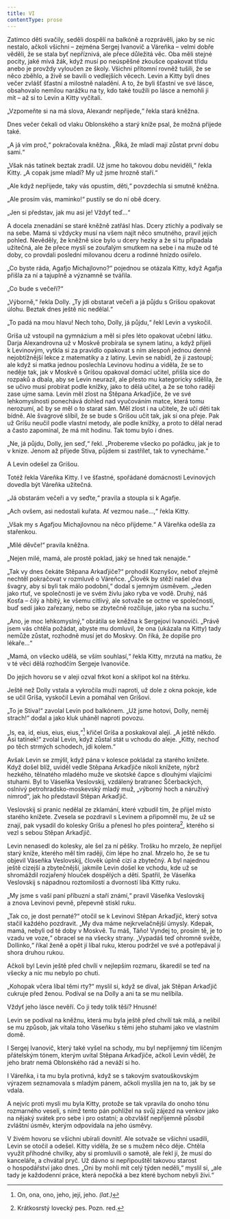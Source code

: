 ```yaml
---
title: VI
contentType: prose
---
```


Zatímco děti svačily, seděli dospělí na balkóně a rozprávěli, jako by se nic nestalo, ačkoli všichni – zejména Sergej Ivanovič a Váreňka – velmi dobře věděli, že se stala byť nepříznivá, ale přece důležitá věc. Oba měli stejné pocity, jaké mívá žák, když musí po neúspěšné zkoušce opakovat třídu anebo je provždy vyloučen ze školy. Všichni přítomní rovněž tušili, že se něco zběhlo, a živě se bavili o vedlejších věcech. Levin a Kitty byli dnes večer zvlášť šťastní a milostně naladění. A to, že byli šťastní ve své lásce, obsahovalo nemilou narážku na ty, kdo také toužili po lásce a nemohli ji mít – až si to Levin a Kitty vyčítali.

„Vzpomeňte si na má slova, Alexandr nepřijede,“ řekla stará kněžna.

Dnes večer čekali od vlaku Oblonského a starý kníže psal, že možná přijede také.

„A já vím proč,“ pokračovala kněžna. „Říká, že mladí mají zůstat první dobu sami.“

„Však nás tatínek beztak zradil. Už jsme ho takovou dobu neviděli,“ řekla Kitty. „A copak jsme mladí? My už jsme hrozně staří.“

„Ale když nepřijede, taky vás opustím, děti,“ povzdechla si smutně kněžna.

„Ale prosím vás, maminko!“ pustily se do ní obě dcery.

„Jen si představ, jak mu asi je! Vždyť teď…“

A docela znenadání se staré kněžně zatřásl hlas. Dcery ztichly a podívaly se na sebe. Mamá si vždycky musí na všem najít něco smutného, pravil jejich pohled. Nevěděly, že kněžně sice bylo u dcery hezky a že si tu připadala užitečná, ale že přece myslí se zoufalým smutkem na sebe i na muže od té doby, co provdali poslední milovanou dceru a rodinné hnízdo osiřelo.

„Co byste ráda, Agafjo Michajlovno?“ pojednou se otázala Kitty, když Agafja přišla za ní a tajuplně a významně se tvářila.

„Co bude s večeří?“

„Výborně,“ řekla Dolly. „Ty jdi obstarat večeři a já půjdu s Gríšou opakovat úlohu. Beztak dnes ještě nic nedělal.“

„To padá na mou hlavu! Nech toho, Dolly, já půjdu,“ řekl Levin a vyskočil.

Gríša už vstoupil na gymnázium a měl si přes léto opakovat učební látku. Darja Alexandrovna už v Moskvě probírala se synem latinu, a když přijeli k Levinovým, vytkla si za pravidlo opakovat s ním alespoň jednou denně nejobtížnější lekce z matematiky a z latiny. Levin se nabídl, že ji zastoupí; ale když si matka jednou poslechla Levinovu hodinu a viděla, že se to neděje tak, jak v Moskvě s Gríšou opakoval domácí učitel, přišla sice do rozpaků a dbala, aby se Levin neurazil, ale přesto mu kategoricky sdělila, že se učivo musí probírat podle knížky, jako to dělá učitel, a že se toho raději zase ujme sama. Levin měl zlost na Stěpana Arkaďjiče, že ve své lehkomyslnosti ponechává dohled nad vyučováním matce, která tomu nerozumí, ač by se měl o to starat sám. Měl zlost i na učitele, že učí děti tak bídně. Ale švagrové slíbil, že se bude s Gríšou učit tak, jak si ona přeje. Pak už Gríšu neučil podle vlastní metody, ale podle knížky, a proto to dělal nerad a často zapomínal, že má mít hodinu. Tak tomu bylo i dnes.

„Ne, já půjdu, Dolly, jen seď,“ řekl. „Probereme všecko po pořádku, jak je to v knize. Jenom až přijede Stiva, půjdem si zastřílet, tak to vynecháme.“

A Levin odešel za Gríšou.

Totéž řekla Váreňka Kitty. I ve šťastné, spořádané domácnosti Levinových dovedla být Váreňka užitečná.

„Já obstarám večeři a vy seďte,“ pravila a stoupla si k Agafje.

„Ach ovšem, asi nedostali kuřata. Ať vezmou naše…,“ řekla Kitty.

„Však my s Agafjou Michajlovnou na něco přijdeme.“ A Váreňka odešla za stařenkou.

„Milé děvče!“ pravila kněžna.

„Nejen milé, mamá, ale prostě poklad, jaký se hned tak nenajde.“

„Tak vy dnes čekáte Stěpana Arkaďjiče?“ prohodil Koznyšov, neboť zřejmě nechtěl pokračovat v rozmluvě o Váreňce. „Člověk by stěží našel dva švagry, aby si byli tak málo podobní,“ dodal s jemným úsměvem. „Jeden jako rtuť, ve společnosti je ve svém živlu jako ryba ve vodě. Druhý, náš Kosťa – čilý a hbitý, ke všemu citlivý, ale sotvaže se octne ve společnosti, buď sedí jako zařezaný, nebo se zbytečně rozčiluje, jako ryba na suchu.“

„Ano, je moc lehkomyslný,“ obrátila se kněžna k Sergejovi Ivanoviči. „Právě jsem vás chtěla požádat, abyste mu domluvil, že ona (ukázala na Kitty) tady nemůže zůstat, rozhodně musí jet do Moskvy. On říká, že dopíše pro lékaře…“

„Mamá, on všecko udělá, se vším souhlasí,“ řekla Kitty, mrzutá na matku, že v té věci dělá rozhodčím Sergeje Ivanoviče.

Do jejich hovoru se v aleji ozval frkot koní a skřípot kol na štěrku.

Ještě než Dolly vstala a vykročila muži naproti, už dole z okna pokoje, kde se učil Gríša, vyskočil Levin a pomáhal ven Gríšovi.

„To je Stiva!“ zavolal Levin pod balkónem. „Už jsme hotovi, Dolly, neměj strach!“ dodal a jako kluk uháněl naproti povozu.

„Is, ea, id, eius, eius, eius,“[^14] křičel Gríša a poskakoval alejí. „A ještě někdo. Asi tatínek!“ zvolal Levin, když zůstal stát u vchodu do aleje. „Kitty, nechoď po těch strmých schodech, jdi kolem.“

Avšak Levin se zmýlil, když pána v kolesce pokládal za starého knížete. Když došel blíž, uviděl vedle Stěpana Arkaďjiče nikoli knížete, nýbrž hezkého, tělnatého mladého muže ve skotské čapce s dlouhými vlajícími stuhami. Byl to Váseňka Veslovskij, vzdálený bratranec Ščerbackých, oslnivý petrohradsko-moskevský mladý muž, „výborný hoch a náruživý nimrod“, jak ho představil Stěpan Arkaďjič.

Veslovskij si pranic nedělal ze zklamání, které vzbudil tím, že přijel místo starého knížete. Zvesela se pozdravil s Levinem a připomněl mu, že už se znají, pak vysadil do kolesky Gríšu a přenesl ho přes pointera[^15], kterého si vezl s sebou Stěpan Arkaďjič.

Levin nenasedl do kolesky, ale šel za ní pěšky. Trošku ho mrzelo, že nepřijel starý kníže, kterého měl tím raději, čím lépe ho znal. Mrzelo ho, že se tu objevil Váseňka Veslovskij, člověk úplně cizí a zbytečný. A byl najednou ještě cizejší a zbytečnější, jakmile Levin došel ke vchodu, kde už se shromáždil rozjařený hlouček dospělých a dětí. Spatřil, že Váseňka Veslovskij s nápadnou roztomilostí a dvorností líbá Kitty ruku.

„My jsme s vaší paní příbuzní a staří známí,“ pravil Váseňka Veslovskij a znova Levinovi pevně, přepevně stiskl ruku.

„Tak co, je dost pernaté?“ otočil se k Levinovi Stěpan Arkaďjič, který sotva stačil každého pozdravit. „My dva máme nejkrvelačnější úmysly. Kdepak, mamá, nebyli od té doby v Moskvě. Tu máš, Táňo! Vyndej to, prosím tě, je to vzadu ve voze,“ obracel se na všecky strany. „Vypadáš teď ohromně svěže, Dollinko,“ říkal ženě a opět jí líbal ruku, kterou podržel ve své a potřepával ji shora druhou rukou.

Ačkoli byl Levin ještě před chvílí v nejlepším rozmaru, škaredil se teď na všecky a nic mu nebylo po chuti.

„Kohopak včera líbal těmi rty?“ myslil si, když se díval, jak Stěpan Arkaďjič cukruje před ženou. Podíval se na Dolly a ani ta se mu nelíbila.

Vždyť jeho lásce nevěří. Co ji tedy tolik těší? Hnusné!

Levin se podíval na kněžnu, která mu byla ještě před chvílí tak milá, a nelíbil se mu způsob, jak vítala toho Váseňku s těmi jeho stuhami jako ve vlastním domě.

I Sergej Ivanovič, který také vyšel na schody, mu byl nepříjemný tím líčeným přátelským tónem, kterým uvítal Stěpana Arkaďjiče, ačkoli Levin věděl, že jeho bratr nemá Oblonského rád a neváží si ho.

I Váreňka, i ta mu byla protivná, když se s takovým svatouškovským výrazem seznamovala s mladým pánem, ačkoli myslila jen na to, jak by se vdala.

A nejvíc proti mysli mu byla Kitty, protože se tak vpravila do onoho tónu rozmarného veselí, s nímž tento pán pohlížel na svůj zájezd na venkov jako na nějaký svátek pro sebe i pro ostatní; a obzvlášť nepříjemně působil zvláštní úsměv, kterým odpovídala na jeho úsměvy.

V živém hovoru se všichni ubírali dovnitř. Ale sotvaže se všichni usadili, Levin se otočil a odešel. Kitty viděla, že se s mužem něco děje. Chtěla využít příhodné chvilky, aby si promluvili o samotě, ale řekl jí, že musí do kanceláře, a chvátal pryč. Už dávno si nepřipouštěl takovou starost o hospodářství jako dnes. „Oni by mohli mít celý týden neděli,“ myslil si, „ale tady je každodenní práce, která nepočká a bez které bychom nebyli živi.“

  

[^14]: On, ona, ono, jeho, její, jeho. _(lat.)_

[^15]: Krátkosrstý lovecký pes. Pozn. red.
